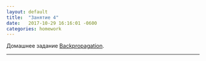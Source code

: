 ```yaml
---
layout: default
title:  "Занятие 4"
date:   2017-10-29 16:16:01 -0600
categories: homework
---
```

Домашнее задание
[Backpropagation](https://github.com/deepmipt/dlschl/tree/master/materials/%5Blesson4%5Dbackpropagation).  

----------------------------
